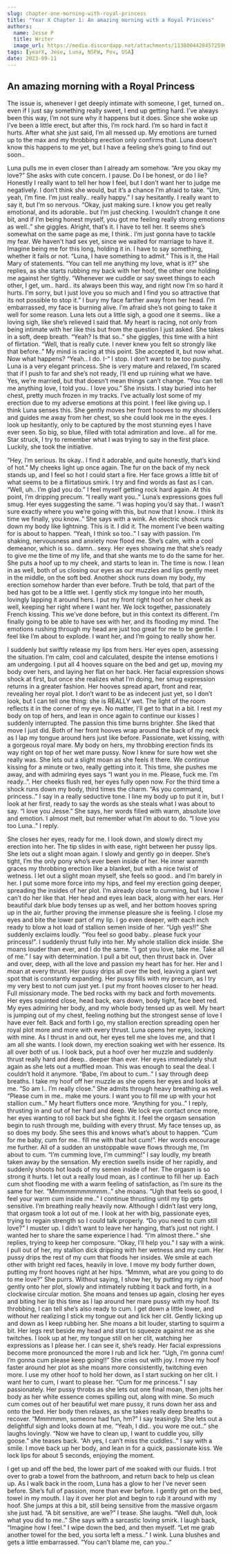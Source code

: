 ```yaml
---
slug: chapter-one-morning-with-royal-princess
title: "Year X Chapter 1: An amazing morning with a Royal Princess"
authors:
  name: Jesse P
  title: Writer
  image_url: https://media.discordapp.net/attachments/1138004428457259048/1150738296750739537/20230816_181646.png
tags: [yearX, Jese, Luna, NSFW, Pov, USA]
date: 2023-09-11
---
```


## An amazing morning with a Royal Princess
The issue is, whenever I get deeply intimate with someone, I get, turned on.. even if I just say something really sweet, I end up getting hard. I’ve always been this way, I’m not sure why it happens but it does. Since she woke up I’ve been a little erect, but after this, I’m rock hard. I’m so hard in fact it hurts. After what she just said, I’m all messed up. My emotions are turned up to the max and my throbbing erection only confirms that. Luna doesn’t know this happens to me yet, but I have a feeling she’s going to find out soon.. 

Luna pulls me in even closer than I already am somehow. “Are you okay my love?” She asks with cute concern. I pause. Do I be honest, or do I lie? Honestly I really want to tell her how I feel, but I don’t want her to judge me negatively. I don’t think she would, but it’s a chance I’m afraid to take. “Um, yeah, I’m fine. I’m just really.. really happy.” I say hesitantly. I really want to say it, but I’m so nervous. “Okay, just making sure. I know you get really emotional, and its adorable.. but I’m just checking. I wouldn’t change it one bit, and if I’m being honest myself, you got me feeling really strong emotions as well..” she giggles. Alright, that’s it. I have to tell her. It seems she’s somewhat on the same page as me, I think.. I’m just gonna have to tackle my fear. We haven’t had sex yet, since we waited for marriage to have it. Imagine being me for this long, holding it in. I have to say something, whether it fails or not. “Luna, I have something to admit.” This is it, the Hail Mary of statements. “You can tell me anything my love, what is it?” she replies, as she starts rubbing my back with her hoof, the other one holding me against her tightly. “Whenever we cuddle or say sweet things to each other, I get, um.. hard.. its always been this way, and right now I’m so hard it hurts. I’m sorry, but I just love you so much and I find you so attractive that its not possible to stop it.” I bury my face farther away from her head. I’m embarrassed, my face is burning alive. I’m afraid she’s not going to take it well for some reason. Luna lets out a little sigh, a good one it seems.. like a loving sigh, like she’s relieved I said that. My heart is racing, not only from being intimate with her like this but from the question I just asked. She takes in a soft, deep breath. “Yeah? Is that so..” she giggles, this time with a hint of flirtation. “Well, that is really cute. I never knew you felt so strongly like that before..”     My mind is racing at this point. She accepted it, but now what. Now what happens? “Yeah.. I do. I-“ I stop. I don’t want to be too pushy. Luna is a very elegant princess. She is very mature and relaxed, I’m scared that if I push to far and she’s not ready, I’ll end up ruining what we have. Yes, we’re married, but that doesn’t mean things can’t change. “You can tell me anything love, I told you.. I love you.” She insists. I stay buried into her chest, pretty much frozen in my tracks. I’ve actually lost some of my erection due to my adverse emotions at this point. I feel like giving up. I think Luna senses this. She gently moves her front hooves to my shoulders and guides me away from her chest, so she could look me in the eyes. I look up hesitantly, only to be captured by the most stunning eyes I have ever seen. So big, so blue, filled with total admiration and love.. all for me. Star struck, I try to remember what I was trying to say in the first place. Luckily, she took the initiative.  

“Hey, I’m serious. Its okay.. I find it adorable, and quite honestly, that’s kind of hot.” My cheeks light up once again. The fur on the back of my neck stands up, and I feel so hot I could start a fire. Her face grows a little bit of what seems to be a flirtatious smirk. I try and find words as fast as I can. “Well, uh.. I’m glad you do.” I feel myself getting rock hard again. At this point, I’m dripping precum. “I really want you..” Luna’s expressions goes full smug. Her eyes suggesting the same. “I was hoping you’d say that.. I wasn’t sure exactly where you we’re going with this, but now that I know.. I think its time we finally, you know..” She says with a wink. An electric shock runs down my body like lightning. This is it. I did it. The moment I’ve been waiting for is about to happen. “Yeah, I think so too..” I say with passion. I’m shaking, nervousness and anxiety now flood me. She’s calm, with a cool demeanor, which is so.. damn.. sexy. Her eyes showing me that she’s ready to give me the time of my life, and that she wants me to do the same for her. She puts a hoof up to my cheek, and starts to lean in. The time is now. I lean in as well, both of us closing our eyes as our muzzles and lips gently meet in the middle, on the soft bed. Another shock runs down my body, my erection somehow harder than ever before. Truth be told, that part of the bed has got to be a little wet. I gently stick my tongue into her mouth, lovingly lapping it around hers. I put my front right hoof on her cheek as well, keeping her right where I want her. We lock together, passionately French kissing. This we’ve done before, but in this context its different. I’m finally going to be able to have sex with her, and its flooding my mind. The emotions rushing through my head are just too great for me to be gentle. I feel like I’m about to explode. I want her, and I’m going to really show her.  

I suddenly but swiftly release my lips from hers. Her eyes open, assessing the situation. I’m calm, cool and calculated, despite the intense emotions I am undergoing. I put all 4 hooves square on the bed and get up, moving my body over hers, and laying her flat on her back. Her facial expression shows shock at first, but once she realizes what I’m doing, her smug expression returns in a greater fashion. Her hooves spread apart, front and rear, revealing her royal plot. I don’t want to be as indecent just yet, so I don’t look, but I can tell one thing: she is REALLY wet. The light of the room reflects it in the corner of my eye. No matter, I’ll get to that in a bit. I rest my body on top of hers, and lean in once again to continue our kisses I suddenly interrupted. The passion this time burns brighter. She liked that move I just did. Both of her front hooves wrap around the back of my neck as I lap my tongue around hers just like before. Passionate, wet kissing, with a gorgeous royal mare. My body on hers, my throbbing erection finds its way right on top of her wet mare pussy. Now I knew for sure how wet she really was. She lets out a slight moan as she feels it there. We continue kissing for a minute or two, really getting into it. This time, she pushes me away, and with admiring eyes says “I want you in me. Please, fuck me. I’m ready..”. Her cheeks flush red, her eyes fully open now. For the third time a shock runs down my body, third times the charm. “As you command, princess..” I say in a really seductive tone. I line my body up to put it in, but I look at her first, ready to say the words as she steals what I was about to say. “I love you Jesse.” She says, her words filled with warm, absolute love and emotion. I almost melt, but remember what I’m about to do. “I love you too Luna..” I reply.  

She closes her eyes, ready for me. I look down, and slowly direct my erection into her. The tip slides in with ease, right between her pussy lips. She lets out a slight moan again. I slowly and gently go in deeper. She’s tight, I’m the only pony who’s ever been inside of her. He inner warmth graces my throbbing erection like a blanket, but with a nice twist of wetness. I let out a slight moan myself, she feels so good.. and I’m barely in her. I put some more force into my hips, and feel my erection going deeper, spreading the insides of her plot. I’m already close to cumming, but I know I can’t do her like that. Her head and eyes lean back, along with her ears. Her beautiful dark blue body tenses up as well, and her bottom hooves spring up in the air, further proving the immense pleasure she is feeling. I close my eyes and bite the lower part of my lip. I go even deeper, with each inch ready to blow a hot load of stallion semen inside of her. “Ugh yes!!” She suddenly exclaims loudly. “You feel so good baby.. please fuck your princess!”. I suddenly thrust fully into her. My whole stallion dick inside. She moans louder than ever, and I do the same. “I got you love, take me. Take all of me.” I say with determination. I pull a bit out, then thrust back in. Over and over, deep, with all the love and passion my heart has for her. Her and I moan at every thrust. Her pussy drips all over the bed, leaving a giant wet spot that is constantly expanding. Her pussy fills with my precum, as I try my very best to not cum just yet. I put my front hooves closer to her head. Full missionary mode. The bed rocks with my back and forth movements. Her eyes squinted close, head back, ears down, body tight, face beet red. My eyes admiring her body, and my whole body tensed up as well. My heart is jumping out of my chest, feeling nothing but the strongest sense of love I have ever felt. Back and forth I go, my stallion erection spreading open her royal plot more and more with every thrust. Luna opens her eyes, locking with mine. As I thrust in and out, her eyes tell me she loves me, and that I am all she wants. I look down, my erection soaking wet with her essence. Its all over both of us. I look back, put a hoof over her muzzle and suddenly thrust really hard and deep.. deeper than ever. Her eyes immediately shut again as she lets out a muffled moan. This was enough to seal the deal. I couldn’t hold it anymore. “Babe, I’m about to cum..” I say through deep breaths. I take my hoof off her muzzle as she opens her eyes and looks at me. “So am I.. I’m really close.” She admits through heavy breathing as well. “Please cum in me.. make me yours. I want you to fill me up with your hot stallion cum..” My heart flutters once more. “Anything for you..” I reply, thrusting in and out of her hard and deep. We lock eye contact once more, her eyes wanting to roll back but she fights it. I feel the orgasm sensation begin to rush through me, building with every thrust. My face tenses up, as so does my body. She sees this and knows what’s about to happen. “Cum for me baby, cum for me.. fill me with that hot cum!”. Her words encourage me further. All of a sudden an unstoppable wave flows through me, I’m about to cum. “I’m cumming love, I’m cumming!” I say loudly, my breath taken away by the sensation. My erection swells inside of her rapidly, and suddenly shoots hot loads of my semen inside of her. The orgasm is so strong it hurts. I let out a really loud moan, as I continue to fill her up. Each cum shot flooding me with a warm feeling of satisfaction, as I’m sure its the same for her. “Mmmmmmmmmmm..” she moans. “Ugh that feels so good, I feel your warm cum inside me..” I continue thrusting until my tip gets sensitive. I’m breathing really heavily now. Although I didn’t last very long, that orgasm took a lot out of me. I look at her with big, passionate eyes, trying to regain strength so I could talk properly. “Do you need to cum still love?” I muster up. I didn’t want to leave her hanging, that’s just not right. I wanted her to share the same experience I had. “I’m almost there..” she replies, trying to keep her composure. “Okay, I’ll help you.” I say with a wink. I pull out of her, my stallion dick dripping with her wetness and my cum. Her pussy drips the rest of my cum that floods her insides. We smile at each other with bright red faces, heavily in love. I move my body further down, putting my front hooves right at her hips. “Mmmm, what are you going to do to me love?” She purrs. Without saying, I show her, by putting my right hoof gently onto her plot, slowly and intimately rubbing it back and forth, in a clockwise circular motion. She moans and tenses up again, closing her eyes and biting her lip this time as I lap around her mare pussy with my hoof. Its throbbing, I can tell she’s also ready to cum. I get down a little lower, and without her realizing I stick my tongue out and lick her clit. Gently licking up and down as I keep rubbing her. She moans a bit louder, starting to squirm a bit. Her legs rest beside my head and start to squeeze against me as she twitches. I look up at her, my tongue still on her clit, watching her expressions as I please her. I can see it, she’s ready. Her facial expressions become more pronounced the more I rub and lick her. “Ugh, I’m gonna cum! I’m gonna cum please keep going!!” She cries out with joy. I move my hoof faster around her plot as she moans more consistently, twitching even more. I use my other hoof to hold her down, as I start sucking on her clit. I want her to cum, I want to please her. “Cum for me princess.” I say passionately. Her pussy throbs as she lets out one final moan, then jolts her body as her white essence comes spilling out, along with mine. So much cum comes out of her beautiful wet mare pussy, it runs down her ass and onto the bed. Her body then relaxes, as she takes really deep breaths to recover. “Mmmmmm, someone had fun, hm?” I say teasingly. She lets out a delightful sigh and looks down at me. “Yeah, I did.. you wore me out..” she laughs lovingly. “Now we have to clean up, I want to cuddle you, silly goose.” she teases back. “Ah yes, I can’t miss the cuddles..” I say with a smile. I move back up her body, and lean in for a quick, passionate kiss. We lock lips for about 5 seconds, enjoying the moment. 

I get up and off the bed, the lower part of me soaked with our fluids. I trot over to grab a towel from the bathroom, and return back to help us clean up. As I walk back in the room, Luna has a glow to her I’ve never seen before. She’s full of passion, more than ever before. I gently get on the bed, towel in my mouth. I lay it over her plot and begin to rub it around with my hoof. She jumps at this a bit, still being sensitive from the massive orgasm she just had. “A bit sensitive, are we?” I tease. She laughs. “Well duh, look what you did to me..” She says with a sarcastic loving smirk. I laugh back, “Imagine how I feel.” I wipe down the bed, and then myself. “Let me grab another towel for the bed, you sorta left a mess..” I wink. Luna blushes and gets a little embarrassed. “You can’t blame me, can you..” 

